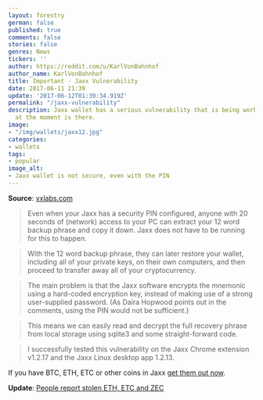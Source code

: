```yaml
---
layout: forestry
german: false
published: true
comments: false
stories: false
genres: News
tickers: ''
author: https://reddit.com/u/KarlVonBahnhof
author_name: KarlVonBahnhof
title: Important - Jaxx Vulnerability
date: 2017-06-11 21:39
update: '2017-06-12T01:39:34.919Z'
permalink: "/jaxx-vulnerability"
description: Jaxx wallet has a serious vulnerability that is being worked on - but
  at the moment is there.
image:
- "/img/wallets/jaxx12.jpg"
categories:
- wallets
tags:
- popular
image_alt:
- Jaxx wallet is not secure, even with the PIN
---
```

**Source**: [vxlabs.com](https://vxlabs.com/2017/06/10/extracting-the-jaxx-12-word-wallet-backup-phrase/)

> Even when your Jaxx has a security PIN configured, anyone with 20 seconds of (network) access to your PC can extract your 12 word backup phrase and copy it down. Jaxx does not have to be running for this to happen.

> With the 12 word backup phrase, they can later restore your wallet, including all of your private keys, on their own computers, and then proceed to transfer away all of your cryptocurrency.

> The main problem is that the Jaxx software encrypts the mnemonic using a hard-coded encryption key, instead of making use of a strong user-supplied password. (As Daira Hopwood points out in the comments, using the PIN would not be sufficient.)

> This means we can easily read and decrypt the full recovery phrase from local storage using sqlite3 and some straight-forward code.

> I successfully tested this vulnerability on the Jaxx Chrome extension v1.2.17 and the Jaxx Linux desktop app 1.2.13.

If you have BTC, ETH, ETC or other coins in Jaxx [get them out now](http://prntscr.com/fiopc8). 

**Update**: [People report stolen ETH, ETC and ZEC](https://image.prntscr.com/image/jfXeeLw_Ri2VJjd-sz60fg.png)

